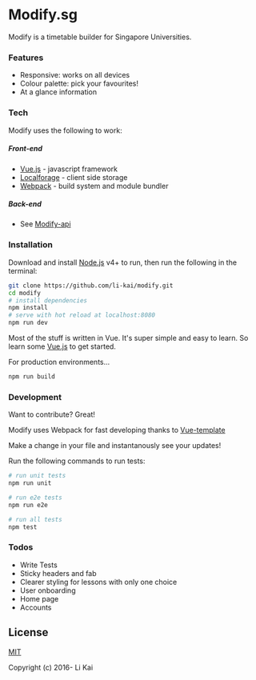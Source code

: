 # Modify.sg

Modify is a timetable builder for Singapore Universities.

### Features
  - Responsive: works on all devices
  - Colour palette: pick your favourites!
  - At a glance information

### Tech
Modify uses the following to work:
##### Front-end
* [Vue.js] - javascript framework
* [Localforage] - client side storage
* [Webpack] - build system and module bundler

##### Back-end
* See [Modify-api]

### Installation

Download and install [Node.js](https://docs.npmjs.com/getting-started/installing-node) v4+ to run, then run the following in the terminal:

```sh
git clone https://github.com/li-kai/modify.git
cd modify
# install dependencies
npm install
# serve with hot reload at localhost:8080
npm run dev
```
Most of the stuff is written in Vue. It's super simple and easy to learn. So learn some [Vue.js](https://laracasts.com/series/learning-vue-step-by-step) to get started.

For production environments...

```sh
npm run build
```

### Development

Want to contribute? Great!

Modify uses Webpack for fast developing thanks to [Vue-template](https://github.com/vuejs-templates/webpack)

Make a change in your file and instantanously see your updates!

Run the following commands to run tests:
```sh
# run unit tests
npm run unit

# run e2e tests
npm run e2e

# run all tests
npm test
```

### Todos

 - Write Tests
 - Sticky headers and fab
 - Clearer styling for lessons with only one choice
 - User onboarding
 - Home page
 - Accounts

License
----

[MIT](http://opensource.org/licenses/MIT)

Copyright (c) 2016- Li Kai

[//]: # (These are reference links used in the body of this note and get stripped out when the markdown processor does its job. There is no need to format nicely because it shouldn't be seen. Thanks SO - http://stackoverflow.com/questions/4823468/store-comments-in-markdown-syntax)

   [Vue.js]: <https://vuejs.org/>
   [Localforage]: <https://github.com/localForage/localForage>
   [Webpack]: <https://webpack.github.io/>
   [node.js]: <https://nodejs.org>
   [Modify-api]: <https://github.com/li-kai/modify-api>

